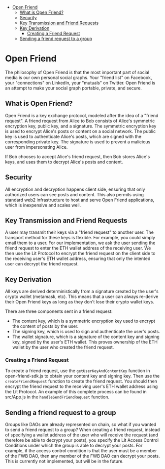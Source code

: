 <!-- START doctoc generated TOC please keep comment here to allow auto update -->
<!-- DON'T EDIT THIS SECTION, INSTEAD RE-RUN doctoc TO UPDATE -->

- [Open Friend](#open-friend)
  - [What is Open Friend?](#what-is-open-friend)
  - [Security](#security)
  - [Key Transmission and Friend Requests](#key-transmission-and-friend-requests)
  - [Key Derivation](#key-derivation)
    - [Creating a Friend Request](#creating-a-friend-request)
  - [Sending a friend request to a group](#sending-a-friend-request-to-a-group)

<!-- END doctoc generated TOC please keep comment here to allow auto update -->

# Open Friend

The philosophy of Open Friend is that the most important part of social media is our own personal social graphs. Your "friend list" on Facebook, your "connections" on LinkedIn, your "mutuals" on Twitter. Open Friend is an attempt to make your social graph portable, private, and secure.

## What is Open Friend?

Open Friend is a key exchange protocol, modeled after the idea of a "friend request". A friend request from Alice to Bob consists of Alice's symmetric encryption key, public key, and a signature. The symmetric encryption key is used to encrypt Alice's posts or content on a social network. The public key is used to authenticate Alice's posts, which are signed with the corresponding private key. The signature is used to prevent a malicious user from impersonating Alice.

If Bob chooses to accept Alice's friend request, then Bob stores Alice's keys, and uses them to decrypt Alice's posts and content.

## Security

All encryption and decryption happens client side, ensuring that only authorized users can see posts and content. This also permits using standard web2 infrastructure to host and serve Open Friend applications, which is inexpensive and scales well.

## Key Transmission and Friend Requests

A user may transmit their keys via a "friend request" to another user. The transport method for these keys is flexible. For example, you could simply email them to a user. For our implementation, we ask the user sending the friend request to enter the ETH wallet address of the receiving user. We then use the Lit Protocol to encrypt the friend request on the client side to the receiving user's ETH wallet address, ensuring that only the intented user can decrypt the friend request.

## Key Derivation

All keys are derived deterministically from a signature created by the user's crypto wallet (metamask, etc). This means that a user can always re-derive their Open Friend keys as long as they don't lose their crypto wallet keys.

There are three components sent in a friend request:

- The content key, which is a symmetric encryption key used to encrypt the content of posts by the user.
- The signing key, which is used to sign and authenticate the user's posts.
- The wallet signature, which is a signature of the content key and signing key, signed by the user's ETH wallet. This proves ownership of the ETH wallet by the user who created the friend request.

### Creating a Friend Request

To create a friend request, use the `getUserKeyAndContentKey` function in open-friend-sdk.js to obtain your content key and signing key. Then use the `createFriendRequest` function to create the friend request. You should then encrypt the friend request to the receiving user's ETH wallet address using the Lit Protocol. An example of this complete process can be found in src/App.js in the `handleSendFriendRequest` function.

## Sending a friend request to a group

Groups like DAOs are already represented on chain, so what if you wanted to send a friend request to a group? When creating a friend request, instead of specifying a wallet address of the user who will receive the request (and therefore be able to decrypt your posts), you specify the Lit Access Control Conditions under which the group is able to decrypt your posts. For example, if the access control condition is that the user must be a member of the FWB DAO, then any member of the FWB DAO can decrypt your posts. This is currently not implemented, but will be in the future.
